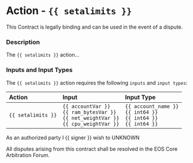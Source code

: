 # Action - `{{ setalimits }}`

This Contract is legally binding and can be used in the event of a dispute. 

### Description

The `{{ setalimits }}` action... 

### Inputs and Input Types

The `{{ setalimits }}` action requires the following `inputs` and `input types`:

| Action | Input | Input Type |
|:--|:--|:--|
| `{{ setalimits }}` | `{{ accountVar }}`<br/>`{{ ram_bytesVar }}`<br/>`{{ net_weightVar }}`<br/>`{{ cpu_weightVar }}` | `{{ account_name }}`<br/>`{{ int64 }}`<br/>`{{ int64 }}`<br/>`{{ int64 }}` |


As an authorized party I {{ signer }} wish to UNKNOWN

All disputes arising from this contract shall be resolved in the EOS Core Arbitration Forum. 
